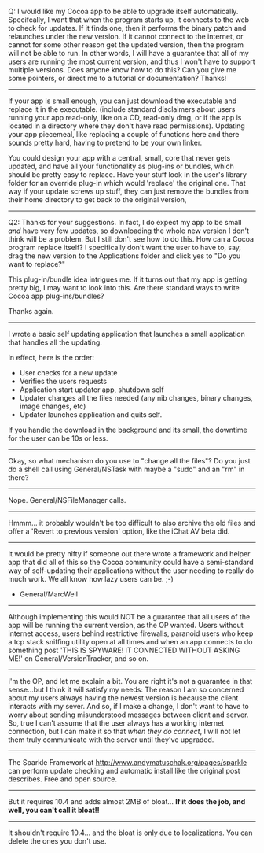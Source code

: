 

Q: I would like my Cocoa app to be able to upgrade itself automatically.  Specifcally, I want that when the program starts up, it connects to the web to check for updates.  If it finds one, then it performs the binary patch and relaunches under the new version.  If it cannot connect to the internet, or cannot for some other reason get the updated version, then the program will not be able to run.  In other words, I will have a guarantee that all of my users are running the most current version, and thus I won't have to support multiple versions.  Does anyone know how to do this?  Can you give me some pointers, or direct me to a tutorial or documentation?  Thanks!

----

If your app is small enough, you can just download the executable and replace it in the executable. (include standard disclaimers about users running your app read-only, like on a CD, read-only dmg, or if the app is located in a directory where they don't have read permissions).   Updating your app piecemeal, like replacing a couple of functions here and there sounds pretty hard, having to pretend to be your own linker.


You could design your app with a central, small, core that never gets updated, and have all your functionality as plug-ins or bundles, which should be pretty easy to replace.  Have your stuff look in the user's library folder for an override plug-in which would 'replace' the original one.  That way if your update screws up stuff, they can just remove the bundles from their home directory to get back to the original version,


----

Q2:  Thanks for your suggestions.  In fact, I do expect my app to be small *and* have very few updates, so downloading the whole new version I don't think will be a problem.  But I still don't see how to do this.  How can a Cocoa program replace itself?  I specifically don't want the user to have to, say, drag the new version to the Applications folder and click yes to "Do you want to replace?"

This plug-in/bundle idea intrigues me.  If it turns out that my app is getting pretty big, I may want to look into this.  Are there standard ways to write Cocoa app plug-ins/bundles?

Thanks again.

----

I wrote a basic self updating application that launches a small application that handles all the updating.

In effect, here is the order:
- User checks for a new update
- Verifies the users requests
- Application start updater app, shutdown self
- Updater changes all the files needed (any nib changes, binary changes, image changes, etc)
- Updater launches application and quits self.

If you handle the download in the background  and its small, the downtime for the user can be 10s or less.

----

Okay, so what mechanism do you use to "change all the files"?  Do you just do a shell call using General/NSTask with maybe a "sudo" and an "rm" in there?

----

Nope. General/NSFileManager calls.

----

Hmmm... it probably wouldn't be too difficult to also archive the old files and offer a 'Revert to previous version' option, like the iChat AV beta did.

----
It would be pretty nifty if someone out there wrote a framework and helper app that did all of this so the Cocoa community could have a semi-standard way of self-updating their applications without the user needing to really do much work. We all know how lazy users can be. ;-)

- General/MarcWeil

----

Although implementing this would NOT be a guarantee that all users of the app will be running the current version, as the OP wanted. Users without internet access, users behind restrictive firewalls, paranoid users who keep a tcp stack sniffing utility open at all times and when an app connects to do something post 'THIS IS SPYWARE! IT CONNECTED WITHOUT ASKING ME!' on General/VersionTracker, and so on.

----

I'm the OP, and let me explain a bit.  You are right it's not a guarantee in that sense...but I think it will satisfy my needs: The reason I am so concerned about my users always having the newest version is because the client interacts with my sever.  And so, if I make a change, I don't want to have to worry about sending misunderstood messages between client and server.  So, true I can't assume that the user always has a working internet connection, but I can make it so that *when they do connect*, I will not let them truly communicate with the server until they've upgraded.

----

The Sparkle Framework at http://www.andymatuschak.org/pages/sparkle can perform update checking and automatic install like the original post describes.  Free and open source.

----

But it requires 10.4 and adds almost 2MB of bloat... **If it does the job, and well, you can't call it bloat!!**

----

It shouldn't require 10.4... and the bloat is only due to localizations. You can delete the ones you don't use.
